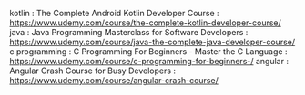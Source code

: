 kotlin : The Complete Android Kotlin Developer Course : https://www.udemy.com/course/the-complete-kotlin-developer-course/
java : Java Programming Masterclass for Software Developers : https://www.udemy.com/course/java-the-complete-java-developer-course/
c programming : C Programming For Beginners - Master the C Language : https://www.udemy.com/course/c-programming-for-beginners-/
angular : Angular Crash Course for Busy Developers : https://www.udemy.com/course/angular-crash-course/